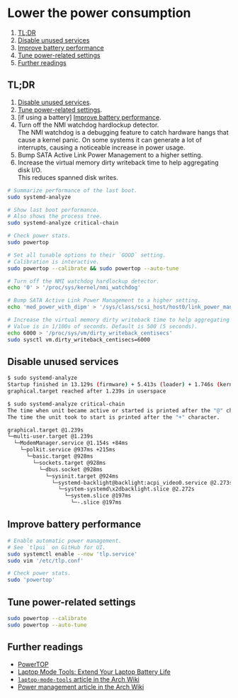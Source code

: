 # Lower the power consumption

1. [TL;DR](#tldr)
1. [Disable unused services](#disable-unused-services)
1. [Improve battery performance](#improve-battery-performance)
1. [Tune power-related settings](#tune-power-related-settings)
1. [Further readings](#further-readings)

## TL;DR

1. [Disable unused services].
1. [Tune power-related settings].
1. \[if using a battery] [Improve battery performance].
1. Turn off the NMI watchdog hardlockup detector.\
   The NMI watchdog is a debugging feature to catch hardware hangs that cause a kernel panic. On some systems it can
   generate a lot of interrupts, causing a noticeable increase in power usage.
1. Bump SATA Active Link Power Management to a higher setting.
1. Increase the virtual memory dirty writeback time to help aggregating disk I/O.\
   This reduces spanned disk writes.

```sh
# Summarize performance of the last boot.
sudo systemd-analyze

# Show last boot performance.
# Also shows the process tree.
sudo systemd-analyze critical-chain

# Check power stats.
sudo powertop

# Set all tunable options to their `GOOD` setting.
# Calibration is interactive.
sudo powertop --calibrate && sudo powertop --auto-tune

# Turn off the NMI watchdog hardlockup detector.
echo '0' > '/proc/sys/kernel/nmi_watchdog'

# Bump SATA Active Link Power Management to a higher setting.
echo 'med_power_with_dipm' > '/sys/class/scsi_host/host0/link_power_management_policy'

# Increase the virtual memory dirty writeback time to help aggregating disk I/O.
# Value is in 1/100s of seconds. Default is 500 (5 seconds).
echo 6000 > '/proc/sys/vm/dirty_writeback_centisecs'
sudo sysctl vm.dirty_writeback_centisecs=6000
```

## Disable unused services

```sh
$ sudo systemd-analyze
Startup finished in 13.129s (firmware) + 5.413s (loader) + 1.746s (kernel) + 7.903s (userspace) = 28.192s
graphical.target reached after 1.239s in userspace

$ sudo systemd-analyze critical-chain
The time when unit became active or started is printed after the "@" character.
The time the unit took to start is printed after the "+" character.

graphical.target @1.239s
└─multi-user.target @1.239s
  └─ModemManager.service @1.154s +84ms
    └─polkit.service @937ms +215ms
      └─basic.target @928ms
        └─sockets.target @928ms
          └─dbus.socket @928ms
            └─sysinit.target @924ms
              └─systemd-backlight@backlight:acpi_video0.service @2.273s +8ms
                └─system-systemd\x2dbacklight.slice @2.272s
                  └─system.slice @197ms
                    └─-.slice @197ms
```

## Improve battery performance

```sh
# Enable automatic power management.
# See `tlpui` on GitHub for UI.
sudo systemctl enable --now 'tlp.service'
sudo vim '/etc/tlp.conf'

# Check power stats.
sudo 'powertop'
```

## Tune power-related settings

```sh
sudo powertop --calibrate
sudo powertop --auto-tune
```

## Further readings

- [PowerTOP]
- [Laptop Mode Tools: Extend Your Laptop Battery Life]
- [`laptop-mode-tools` article in the Arch Wiki][arch wiki  laptop-mode-tools]
- [Power management article in the Arch Wiki][arch wiki  power management]

<!--
  Reference
  ═╬═Time══
  -->

<!-- In-article sections -->
[Disable unused services]: #disable-unused-services
[Tune power-related settings]: #tune-power-related-settings
[Improve battery performance]: #improve-battery-performance

<!-- Knowledge base -->
[PowerTOP]: ../powertop.md

<!-- Others -->
[Laptop Mode Tools: Extend Your Laptop Battery Life]: https://www.unixmen.com/laptop-mode-tools-extend-laptop-battery-life/
[arch wiki  laptop-mode-tools]: https://wiki.archlinux.org/title/Laptop_Mode_Tools
[arch wiki  power management]: https://wiki.archlinux.org/title/Power_management
